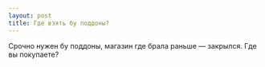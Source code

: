 ```yaml
---
layout: post 
title: Где взять бу поддоны? 
--- 
```

Срочно нужен бу поддоны, магазин где брала раньше — закрылся. Где вы покупаете?